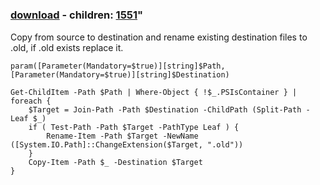 ﻿---
pid:            1550
parent:         0
children:       1551
poster:         Thell
title:          
date:           2009-12-20 09:12:24
format:         posh
---

# 

### [download](1550.ps1) - children: [1551](1551.md)"

Copy from source to destination and rename existing destination files to .old, if .old exists replace it.

```posh
param([Parameter(Mandatory=$true)][string]$Path,[Parameter(Mandatory=$true)][string]$Destination)

Get-ChildItem -Path $Path | Where-Object { !$_.PSIsContainer } | foreach {
	$Target = Join-Path -Path $Destination -ChildPath (Split-Path -Leaf $_)
	if ( Test-Path -Path $Target -PathType Leaf ) {
		Rename-Item -Path $Target -NewName ([System.IO.Path]::ChangeExtension($Target, ".old"))
	}
	Copy-Item -Path $_ -Destination $Target
}
```
